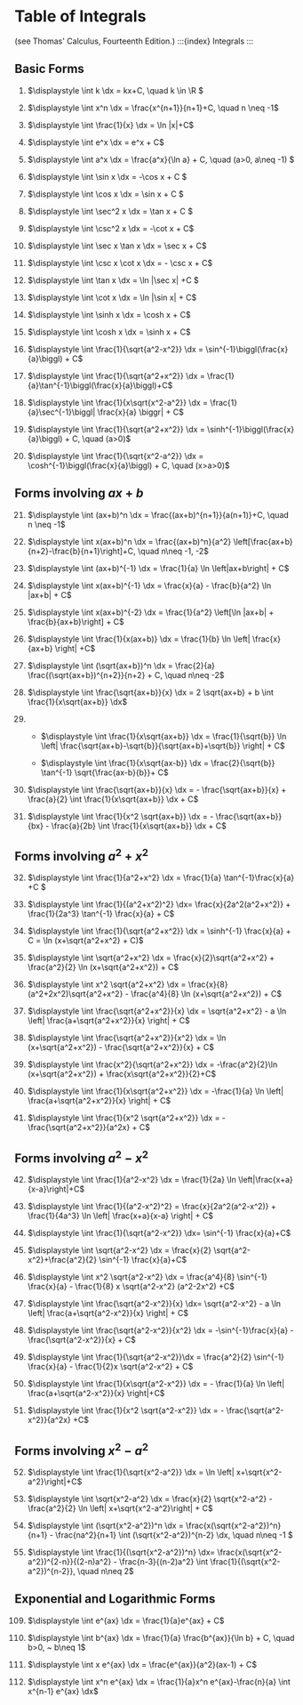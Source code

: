 # Table of Integrals

(see Thomas' Calculus, Fourteenth Edition.)
:::{index} Integrals
:::

## Basic Forms

1. $\displaystyle \int k \dx = kx+C, \quad k \in \R $
2. $\displaystyle \int x^n \dx = \frac{x^{n+1}}{n+1}+C, \quad n \neq -1$
3. $\displaystyle \int \frac{1}{x} \dx = \ln |x|+C$
4. $\displaystyle \int e^x \dx = e^x + C$
5. $\displaystyle \int a^x \dx  = \frac{a^x}{\ln a} + C, \quad (a>0, a\neq -1) $
6. $\displaystyle \int \sin x \dx = -\cos x + C $
7. $\displaystyle \int \cos x \dx = \sin x + C $
8. $\displaystyle \int \sec^2 x \dx = \tan x + C $
9. $\displaystyle \int \csc^2 x \dx = -\cot x + C$
10. $\displaystyle \int \sec x \tan x \dx = \sec x + C$

11. $\displaystyle \int \csc x \cot x \dx = - \csc x + C$
12. $\displaystyle \int \tan x \dx = \ln |\sec x| +C $
13. $\displaystyle \int \cot x \dx = \ln |\sin x| + C$
14. $\displaystyle \int \sinh x \dx = \cosh x + C$
15. $\displaystyle \int \cosh x \dx = \sinh x + C$
16. $\displaystyle \int \frac{1}{\sqrt{a^2-x^2}} \dx = \sin^{-1}\biggl(\frac{x}{a}\biggl) + C$
17. $\displaystyle \int \frac{1}{\sqrt{a^2+x^2}} \dx = \frac{1}{a}\tan^{-1}\biggl(\frac{x}{a}\biggl)+C$
18. $\displaystyle \int \frac{1}{x\sqrt{x^2-a^2}} \dx = \frac{1}{a}\sec^{-1}\biggl| \frac{x}{a} \biggr| + C$
19. $\displaystyle \int \frac{1}{\sqrt{a^2+x^2}} \dx = \sinh^{-1}\biggl(\frac{x}{a}\biggl) + C, \quad (a>0)$
20. $\displaystyle \int \frac{1}{\sqrt{x^2-a^2}} \dx = \cosh^{-1}\biggl(\frac{x}{a}\biggl) + C, \quad (x>a>0)$


## Forms involving $ax+b$
21. $\displaystyle \int (ax+b)^n \dx = \frac{(ax+b)^{n+1}}{a(n+1)}+C, \quad n \neq -1$

22. $\displaystyle \int x(ax+b)^n \dx = \frac{(ax+b)^n}{a^2} \left[\frac{ax+b}{n+2}-\frac{b}{n+1}\right]+C, \quad n\neq -1, -2$

23. $\displaystyle \int (ax+b)^{-1} \dx = \frac{1}{a} \ln \left|ax+b\right| + C$

24. $\displaystyle \int x(ax+b)^{-1} \dx = \frac{x}{a} - \frac{b}{a^2} \ln |ax+b| + C$

25. $\displaystyle \int x(ax+b)^{-2} \dx = \frac{1}{a^2} \left[\ln |ax+b| + \frac{b}{ax+b}\right] + C$

26. $\displaystyle \int \frac{1}{x(ax+b)} \dx = \frac{1}{b} \ln \left| \frac{x}{ax+b} \right| +C$

27. $\displaystyle \int (\sqrt{ax+b})^n \dx = \frac{2}{a} \frac{(\sqrt{ax+b})^{n+2}}{n+2}  + C, \quad n\neq -2$

28. $\displaystyle \int \frac{\sqrt{ax+b}}{x} \dx = 2 \sqrt{ax+b} + b \int \frac{1}{x\sqrt{ax+b}} \dx$

29. 
    - $\displaystyle \int \frac{1}{x\sqrt{ax+b}} \dx = \frac{1}{\sqrt{b}} \ln \left| \frac{\sqrt{ax+b}-\sqrt{b}}{\sqrt{ax+b}+\sqrt{b}} \right| +  C$

    - $\displaystyle \int \frac{1}{x\sqrt{ax-b}} \dx = \frac{2}{\sqrt{b}} \tan^{-1} \sqrt{\frac{ax-b}{b}}+  C$

30. $\displaystyle \int \frac{\sqrt{ax+b}}{x} \dx = - \frac{\sqrt{ax+b}}{x} + \frac{a}{2} \int \frac{1}{x\sqrt{ax+b}} \dx + C$

31. $\displaystyle \int \frac{1}{x^2 \sqrt{ax+b}} \dx = - \frac{\sqrt{ax+b}}{bx} - \frac{a}{2b} \int \frac{1}{x\sqrt{ax+b}} \dx + C$

## Forms involving $a^2+x^2$
32. $\displaystyle \int \frac{1}{a^2+x^2} \dx = \frac{1}{a} \tan^{-1}\frac{x}{a} +C $

33. $\displaystyle \int \frac{1}{(a^2+x^2)^2} \dx= \frac{x}{2a^2(a^2+x^2)} + \frac{1}{2a^3} \tan^{-1} \frac{x}{a} + C$

34. $\displaystyle \int \frac{1}{\sqrt{a^2+x^2}} \dx = \sinh^{-1} \frac{x}{a} + C = \ln (x+\sqrt{a^2+x^2} + C)$

35. $\displaystyle \int \sqrt{a^2+x^2} \dx = \frac{x}{2}\sqrt{a^2+x^2} + \frac{a^2}{2} \ln (x+\sqrt{a^2+x^2}) + C$

36. $\displaystyle \int x^2 \sqrt{a^2+x^2} \dx = \frac{x}{8}(a^2+2x^2)\sqrt{a^2+x^2} - \frac{a^4}{8} \ln (x+\sqrt{a^2+x^2}) + C$

37. $\displaystyle \int \frac{\sqrt{a^2+x^2}}{x} \dx = \sqrt{a^2+x^2} - a \ln \left| \frac{a+\sqrt{a^2+x^2}}{x} \right| + C$

38. $\displaystyle \int \frac{\sqrt{a^2+x^2}}{x^2} \dx = \ln (x+\sqrt{a^2+x^2}) - \frac{\sqrt{a^2+x^2}}{x} + C$

39. $\displaystyle \int \frac{x^2}{\sqrt{a^2+x^2}} \dx = -\frac{a^2}{2}\ln (x+\sqrt{a^2+x^2}) + \frac{x\sqrt{a^2+x^2}}{2}+C$

40. $\displaystyle \int \frac{1}{x\sqrt{a^2+x^2}} \dx = -\frac{1}{a} \ln \left| \frac{a+\sqrt{a^2+x^2}}{x} \right| + C$

41. $\displaystyle \int \frac{1}{x^2 \sqrt{a^2+x^2}} \dx = -\frac{\sqrt{a^2+x^2}}{a^2x} + C$

## Forms involving $a^2-x^2$
42. $\displaystyle \int \frac{1}{a^2-x^2} \dx = \frac{1}{2a} \ln \left|\frac{x+a}{x-a}\right|+C$

43. $\displaystyle \int  \frac{1}{(a^2-x^2)^2} = \frac{x}{2a^2(a^2-x^2)} + \frac{1}{4a^3} \ln \left| \frac{x+a}{x-a} \right| + C$

44. $\displaystyle \int \frac{1}{\sqrt{a^2-x^2}} \dx= \sin^{-1} \frac{x}{a}+C$

45. $\displaystyle \int \sqrt{a^2-x^2} \dx = \frac{x}{2} \sqrt{a^2-x^2}+\frac{a^2}{2} \sin^{-1} \frac{x}{a}+C$

46. $\displaystyle \int x^2 \sqrt{a^2-x^2} \dx = \frac{a^4}{8} \sin^{-1} \frac{x}{a} - \frac{1}{8} x \sqrt{a^2-x^2} (a^2-2x^2) +C$

47. $\displaystyle \int \frac{\sqrt{a^2-x^2}}{x} \dx= \sqrt{a^2-x^2} - a \ln \left| \frac{a+\sqrt{a^2-x^2}}{x} \right| + C$

48. $\displaystyle \int \frac{\sqrt{a^2-x^2}}{x^2} \dx = -\sin^{-1}\frac{x}{a} - \frac{\sqrt{a^2-x^2}}{x} + C$

49. $\displaystyle \int \frac{1}{\sqrt{a^2-x^2}}\dx = \frac{a^2}{2} \sin^{-1} \frac{x}{a} - \frac{1}{2}x \sqrt{a^2-x^2} + C$

50. $\displaystyle \int \frac{1}{x\sqrt{a^2-x^2}} \dx = - \frac{1}{a} \ln \left| \frac{a+\sqrt{a^2-x^2}}{x} \right|+C$

51. $\displaystyle \int \frac{1}{x^2 \sqrt{a^2-x^2}} \dx = - \frac{\sqrt{a^2-x^2}}{a^2x} +C$

## Forms involving $x^2-a^2$
52. $\displaystyle \int \frac{1}{\sqrt{x^2-a^2}} \dx = \ln \left| x+\sqrt{x^2-a^2}\right|+C$

53. $\displaystyle \int \sqrt{x^2-a^2} \dx = \frac{x}{2} \sqrt{x^2-a^2} - \frac{a^2}{2} \ln \left| x+\sqrt{x^2-a^2}\right| + C$

54. $\displaystyle \int (\sqrt{x^2-a^2})^n \dx = \frac{x(\sqrt{x^2-a^2})^n}{n+1} - \frac{na^2}{n+1} \int (\sqrt{x^2-a^2})^{n-2} \dx, \quad n\neq -1 $

55. $\displaystyle \int \frac{1}{(\sqrt{x^2-a^2})^n} \dx= \frac{x(\sqrt{x^2-a^2})^{2-n}}{(2-n)a^2} - \frac{n-3}{(n-2)a^2} \int \frac{1}{(\sqrt{x^2-a^2})^{n-2}}, \quad n\neq 2$
<!-- 
## Trigonometric Forms

## Inverse Trigonometric Forms-->

## Exponential and Logarithmic Forms

109. $\displaystyle \int e^{ax} \dx = \frac{1}{a}e^{ax} + C$

110. $\displaystyle \int b^{ax} \dx = \frac{1}{a} \frac{b^{ax}}{\ln b} + C,  \quad b>0, ~ b\neq 1$

111. $\displaystyle \int x e^{ax} \dx = \frac{e^{ax}}{a^2}(ax-1) + C$

112. $\displaystyle \int x^n e^{ax} \dx = \frac{1}{a}x^n e^{ax}-\frac{n}{a} \int x^{n-1} e^{ax} \dx$

<!-- ## Forms involving $\sqrt{2ax-x^2}$, $a>0$

## Hyperbolic Forms

## Definite Integrals  -->